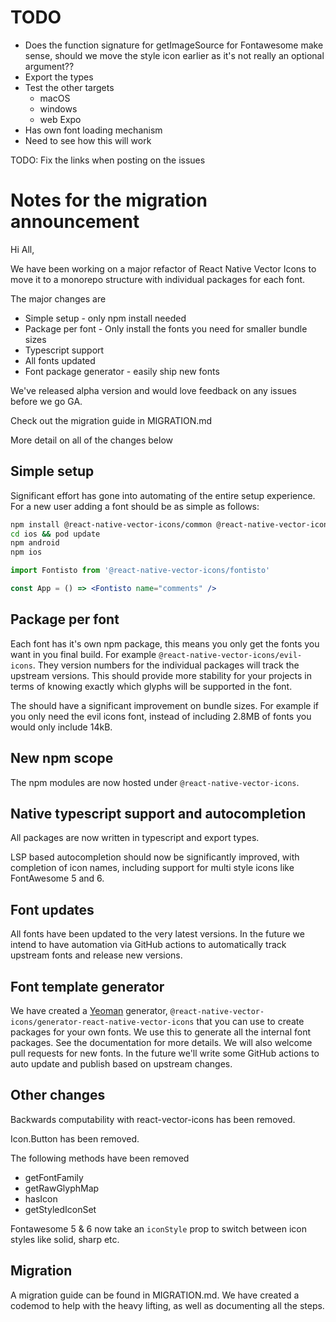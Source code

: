 # TODO

* Does the function signature for getImageSource for Fontawesome make sense, should we move the style icon earlier as it's not really an optional argument??
* Export the types
* Test the other targets
  * macOS
  * windows
  * web
Expo
* Has own font loading mechanism
* Need to see how this will work

TODO: Fix the links when posting on the issues

# Notes for the migration announcement

Hi All,

We have been working on a major refactor of React Native Vector Icons to move
it to a monorepo structure with individual packages for each font.

The major changes are
* Simple setup - only npm install needed
* Package per font - Only install the fonts you need for smaller bundle sizes
* Typescript support
* All fonts updated
* Font package generator - easily ship new fonts

We've released alpha version and would love feedback on any issues before we go GA.

Check out the migration guide in MIGRATION.md

More detail on all of the changes below

## Simple setup

Significant effort has gone into automating of the entire setup experience. For
a new user adding a font should be as simple as follows:

```sh
npm install @react-native-vector-icons/common @react-native-vector-icons/fontisto
cd ios && pod update
npm android
npm ios
```

```jsx
import Fontisto from '@react-native-vector-icons/fontisto'

const App = () => <Fontisto name="comments" />
```

## Package per font

Each font has it's own npm package, this means you only get the fonts you want
in you final build. For example `@react-native-vector-icons/evil-icons`. They
version numbers for the individual packages will track the upstream versions.
This should provide more stability for your projects in terms of knowing
exactly which glyphs will be supported in the font.

The should have a significant improvement on bundle sizes. For example if you
only need the evil icons font, instead of including 2.8MB of fonts you would
only include 14kB.

## New npm scope

The npm modules are now hosted under `@react-native-vector-icons`.

## Native typescript support and autocompletion

All packages are now written in typescript and export types.

LSP based autocompletion should now be significantly improved, with completion
of icon names, including support for multi style icons like FontAwesome 5 and
6.

## Font updates

All fonts have been updated to the very latest versions. In the future we
intend to have automation via GitHub actions to automatically track upstream
fonts and release new versions.

## Font template generator

We have created a [Yeoman](https://yeoman.io/) generator,
`@react-native-vector-icons/generator-react-native-vector-icons` that you can
use to create packages for your own fonts. We use this to generate all the
internal font packages. See the documentation for more details. We will also
welcome pull requests for new fonts. In the future we'll write some GitHub
actions to auto update and publish based on upstream changes.

## Other changes

Backwards computability with react-vector-icons has been removed.

Icon.Button has been removed.

The following methods have been removed
  * getFontFamily
  * getRawGlyphMap
  * hasIcon
  * getStyledIconSet

Fontawesome 5 & 6 now take an `iconStyle` prop to switch between icon styles like solid, sharp etc.

## Migration

A migration guide can be found in MIGRATION.md. We have created a codemod to
help with the heavy lifting, as well as documenting all the steps.
